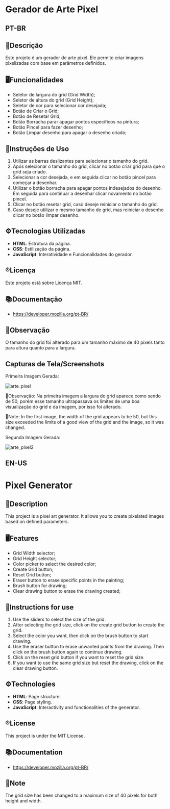 # Gerador de Arte Pixel

## **PT-BR**
## 📄Descrição
Este projeto é um gerador de arte pixel. Ele permite criar imagens pixelizadas com base em parâmetros definidos.

## 🖥️Funcionalidades
- Seletor de largura do grid (Grid Width);
- Seletor de altura do grid (Grid Height);
- Seletor de cor para selecionar cor desejada;
- Botão de Criar o Grid;
- Botão de Resetar Grid;
- Botão Borracha parar apagar pontos específicos na pintura;
- Botão Pincel para fazer desenho;
- Botão Limpar desenho para apagar o desenho criado;

## 📖Instruções de Uso
1. Utilizar as barras deslizantes para selecionar o tamanho do grid.
2. Após selecionar o tamanho do grid, clicar no botão criar grid para que o grid seja criado.
3. Selecionar a cor desejada, e em seguida clicar no botão pincel para começar a desenhar.
4. Utilizar o botão borracha para apagar pontos indesejados do desenho. Em seguida para continuar a desenhar clicar novamento no botão pincel.
5. Clicar no botão resetar grid, caso deseje reiniciar o tamanho do grid.
6. Caso deseje utilizar o mesmo tamanho de grid, mas reiniciar o desenho clicar no botão limpar desenho.

## ⚙️Tecnologias Utilizadas
- **HTML**: Estrutura da página.
- **CSS**: Estilização da página.
- **JavaScript**: Interatividade e Funcionalidades do gerador.

## ®️Licença
Este projeto está sobre Licença MIT.

## 📚Documentação
- https://developer.mozilla.org/pt-BR/

## 📌Observação
O tamanho do grid foi alterado para um tamanho máximo de 40 pixels tanto para altura quanto para a largura.

## Capturas de Tela/Screenshots
Primeira Imagem Gerada:

![arte_pixel](https://github.com/jessieFerrS/Projetos-Front-End/assets/114115950/3cf6d532-b5b7-452c-b86a-7f57e66043af)

📌Observação: Na primeira imagem a largura do grid aparece como sendo de 50, porém esse tamanho ultrapassava os limites de uma boa visualização do grid e da imagem, por isso foi alterado.

📌Note: In the first image, the width of the grid appears to be 50, but this size exceeded the limits of a good view of the grid and the image, so it was changed.

Segunda Imagem Gerada:

![arte_pixel2](https://github.com/jessieFerrS/Projetos-Front-End/assets/114115950/48b1268a-907b-4a49-8e81-117f9564551b)

## **EN-US**
# Pixel Generator

## 📄Description
This project is a pixel art generator. It allows you to create pixelated images based on defined parameters.

## 🖥️Features
- Grid Width selector;
- Grid Height selector;
- Color picker to select the desired color;
- Create Grid button;
- Reset Grid button;
- Eraser button to erase specific points in the painting;
- Brush button for drawing;
- Clear drawing button to erase the drawing created;

## 📖Instructions for use
1. Use the sliders to select the size of the grid.
2. After selecting the grid size, click on the create grid button to create the grid.
3. Select the color you want, then click on the brush button to start drawing.
4. Use the eraser button to erase unwanted points from the drawing. Then click on the brush button again to continue drawing.
5. Click on the reset grid button if you want to reset the grid size.
6. If you want to use the same grid size but reset the drawing, click on the clear drawing button.

## ⚙️Technologies
- **HTML**: Page structure.
- **CSS**: Page styling.
- **JavaScript**: Interactivity and functionalities of the generator.

## ®️License
This project is under the MIT License.

## 📚Documentation
- https://developer.mozilla.org/pt-BR/

## 📌Note
The grid size has been changed to a maximum size of 40 pixels for both height and width.
